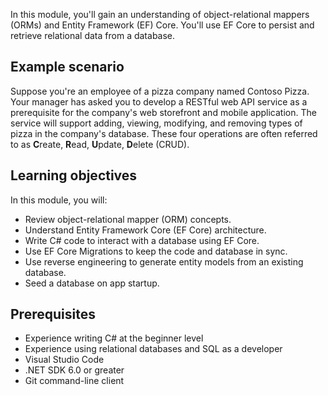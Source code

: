 In this module, you'll gain an understanding of object-relational mappers (ORMs) and Entity Framework (EF) Core. You'll use EF Core to persist and retrieve relational data from a database.

## Example scenario

Suppose you're an employee of a pizza company named Contoso Pizza. Your manager has asked you to develop a RESTful web API service as a prerequisite for the company's web storefront and mobile application. The service will support adding, viewing, modifying, and removing types of pizza in the company's database. These four operations are often referred to as **C**reate, **R**ead, **U**pdate, **D**elete (CRUD).

## Learning objectives

In this module, you will:

- Review object-relational mapper (ORM) concepts.
- Understand Entity Framework Core (EF Core) architecture.
- Write C# code to interact with a database using EF Core.
- Use EF Core Migrations to keep the code and database in sync.
- Use reverse engineering to generate entity models from an existing database.
- Seed a database on app startup.

## Prerequisites

- Experience writing C# at the beginner level
- Experience using relational databases and SQL as a developer
- Visual Studio Code
- .NET SDK 6.0 or greater
- Git command-line client
